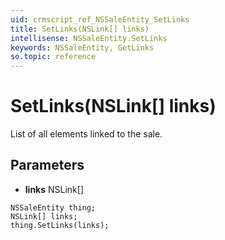 ```yaml
---
uid: crmscript_ref_NSSaleEntity_SetLinks
title: SetLinks(NSLink[] links)
intellisense: NSSaleEntity.SetLinks
keywords: NSSaleEntity, GetLinks
so.topic: reference
---
```


# SetLinks(NSLink[] links)

List of all elements linked to the sale.

## Parameters

* **links** NSLink[]

```crmscript
NSSaleEntity thing;
NSLink[] links;
thing.SetLinks(links);
```

